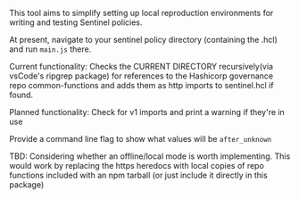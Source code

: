This tool aims to simplify setting up local reproduction environments for writing and testing Sentinel policies.

At present, navigate to your sentinel policy directory (containing the .hcl) and run `main.js` there.

Current functionality:
Checks the CURRENT DIRECTORY recursively(via vsCode's ripgrep package) 
for references to the Hashicorp governance repo common-functions and 
adds them as http imports to sentinel.hcl if found.

Planned functionality:
Check for v1 imports and print a warning if they're in use

Provide a command line flag to show what values will be `after_unknown`

TBD:
Considering whether an offline/local mode is worth implementing. This would work by replacing the https heredocs with local copies of repo functions included with an 
npm tarball (or just include it directly in this package)